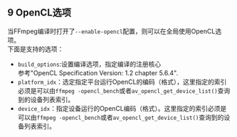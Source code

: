 ## 9 OpenCL选项
当FFmpeg编译时打开了`--enable-opencl`配置，则可以在全局使用OpenCL选项。  
下面是支持的选项：
- `build_options`:设置编译选项，指定编译的注册核心  
	参考"OpenCL Specification Version: 1.2 chapter 5.6.4". 
- `platform_idx`：选定指定平台运行OpenCL的编码（格式），这里指定的索引必须是可以由`ffmpeg -opencl_bench`或者`av_opencl_get_device_list()`查询到的设备列表索引。
- `device_idx`：指定设备运行的OpenCL编码（格式）。这里指定的索引必须是可以由`ffmpeg -opencl_bench`或者`av_opencl_get_device_list()`查询到的设备列表索引。